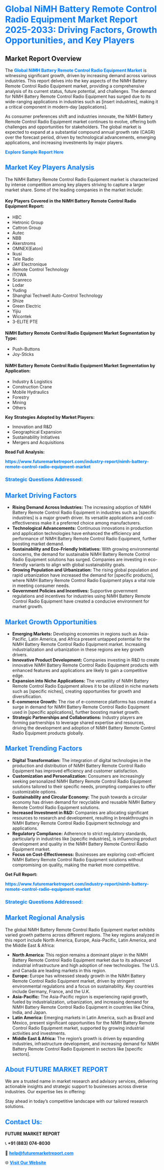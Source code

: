 <h1 style="color: #007BFF;">Global NiMH Battery Remote Control Radio Equipment Market Report 2025-2033: Driving Factors, Growth Opportunities, and Key Players</h1>

<section id="overview">
<h2>Market Report Overview</h2>
<p>The <a href="https://www.futuremarketreport.com/industry-report/nimh-battery-remote-control-radio-equipment-market" style="color: #007BFF; text-decoration: none;"><strong>Global NiMH Battery Remote Control Radio Equipment Market</strong></a> is witnessing significant growth, driven by increasing demand across various industries. This report delves into the key aspects of the NiMH Battery Remote Control Radio Equipment market, providing a comprehensive analysis of its current status, future potential, and challenges. The demand for NiMH Battery Remote Control Radio Equipment has surged due to its wide-ranging applications in industries such as [insert industries], making it a critical component in modern-day [applications].</p>
<p>As consumer preferences shift and industries innovate, the NiMH Battery Remote Control Radio Equipment market continues to evolve, offering both challenges and opportunities for stakeholders. The global market is expected to expand at a substantial compound annual growth rate (CAGR) over the forecast period, driven by technological advancements, emerging applications, and increasing investments by major players.</p>
</section>

<section id="overview">
<p><a href="https://www.futuremarketreport.com/request-sample/reportId=40470" style="color: #007BFF; text-decoration: none;"><strong>Explore Sample Report Here</strong></a></p>
</section>

<section id="key-players">
<h2 style="color: #007BFF;">Market Key Players Analysis</h2>
<p>The NiMH Battery Remote Control Radio Equipment market is characterized by intense competition among key players striving to capture a larger market share. Some of the leading companies in the market include:</p>
<h4>Key Players Covered in the NiMH Battery Remote Control Radio Equipment Report:</h4>
<ul><li>HBC</li><li>Hetronic Group</li><li>Cattron Group</li><li>Autec</li><li>NBB</li><li>Akerstroms</li><li>OMNEX(Eaton)</li><li>Ikusi</li><li>Tele Radio</li><li>JAY Electronique</li><li>Remote Control Technology</li><li>ITOWA</li><li>Scanreco</li><li>Lodar</li><li>Yuding</li><li>Shanghai Techwell Auto-Control Technology</li><li>Shize</li><li>Green Electric</li><li>Yijiu</li><li>Wicontek</li><li>3-ELITE PTE</li></ul>
<h4>NiMH Battery Remote Control Radio Equipment Market Segmentation by Type:</h4>
<ul><li>Push-Buttons</li><li>Joy-Sticks</li></ul>

<h4>NiMH Battery Remote Control Radio Equipment Market Segmentation by Application:</h4>
<ul><li>Industry &amp; Logistics</li><li>Construction Crane</li><li>Mobile Hydraulics</li><li>Forestry</li><li>Mining</li><li>Others</li></ul>
<p><strong>Key Strategies Adopted by Market Players:</strong></p>
<ul>
<li>Innovation and R&D</li>
<li>Geographical Expansion</li>
<li>Sustainability Initiatives</li>
<li>Mergers and Acquisitions</li>
</ul>
</section>

<section>
<p><strong>Read Full Analysis: </strong></p><a href="https://www.futuremarketreport.com/industry-report/nimh-battery-remote-control-radio-equipment-market" style="color: #007BFF; text-decoration: none;"><strong>https://www.futuremarketreport.com/industry-report/nimh-battery-remote-control-radio-equipment-market</strong></a>
<h3 style="color: #007BFF;">Strategic Questions Addressed:</h3>
</section>

<section id="driving-factors">
<h2 style="color: #007BFF;">Market Driving Factors</h2>
<ul>
<li><strong>Rising Demand Across Industries:</strong> The increasing adoption of NiMH Battery Remote Control Radio Equipment in industries such as [specific industries] is a major growth driver. Its versatile applications and cost-effectiveness make it a preferred choice among manufacturers.</li>
<li><strong>Technological Advancements:</strong> Continuous innovations in production and application technologies have enhanced the efficiency and performance of NiMH Battery Remote Control Radio Equipment, further boosting market demand.</li>
<li><strong>Sustainability and Eco-Friendly Initiatives:</strong> With growing environmental concerns, the demand for sustainable NiMH Battery Remote Control Radio Equipment solutions has surged. Companies are investing in eco-friendly variants to align with global sustainability goals.</li>
<li><strong>Growing Population and Urbanization:</strong> The rising global population and rapid urbanization have increased the demand for [specific products], where NiMH Battery Remote Control Radio Equipment plays a vital role in meeting consumer needs.</li>
<li><strong>Government Policies and Incentives:</strong> Supportive government regulations and incentives for industries using NiMH Battery Remote Control Radio Equipment have created a conducive environment for market growth.</li>
</ul>
</section>

<section id="growth-opportunities">
<h2 style="color: #007BFF;">Market Growth Opportunities</h2>
<ul>
<li><strong>Emerging Markets:</strong> Developing economies in regions such as Asia-Pacific, Latin America, and Africa present untapped potential for the NiMH Battery Remote Control Radio Equipment market. Increasing industrialization and urbanization in these regions are key growth drivers.</li>
<li><strong>Innovative Product Development:</strong> Companies investing in R&D to create innovative NiMH Battery Remote Control Radio Equipment products with enhanced features and applications are likely to gain a competitive edge.</li>
<li><strong>Expansion into Niche Applications:</strong> The versatility of NiMH Battery Remote Control Radio Equipment allows it to be utilized in niche markets such as [specific niches], creating opportunities for growth and diversification.</li>
<li><strong>E-commerce Growth:</strong> The rise of e-commerce platforms has created a surge in demand for NiMH Battery Remote Control Radio Equipment used in [specific applications], further boosting market growth.</li>
<li><strong>Strategic Partnerships and Collaborations:</strong> Industry players are forming partnerships to leverage shared expertise and resources, driving the development and adoption of NiMH Battery Remote Control Radio Equipment products globally.</li>
</ul>
</section>

<section id="trending-factors">
<h2 style="color: #007BFF;">Market Trending Factors</h2>
<ul>
<li><strong>Digital Transformation:</strong> The integration of digital technologies in the production and distribution of NiMH Battery Remote Control Radio Equipment has improved efficiency and customer satisfaction.</li>
<li><strong>Customization and Personalization:</strong> Consumers are increasingly seeking personalized NiMH Battery Remote Control Radio Equipment solutions tailored to their specific needs, prompting companies to offer customizable options.</li>
<li><strong>Sustainability and Circular Economy:</strong> The push towards a circular economy has driven demand for recyclable and reusable NiMH Battery Remote Control Radio Equipment solutions.</li>
<li><strong>Increased Investment in R&D:</strong> Companies are allocating significant resources to research and development, resulting in breakthroughs in NiMH Battery Remote Control Radio Equipment technology and applications.</li>
<li><strong>Regulatory Compliance:</strong> Adherence to strict regulatory standards, particularly in industries like [specific industries], is influencing product development and quality in the NiMH Battery Remote Control Radio Equipment market.</li>
<li><strong>Focus on Cost-Effectiveness:</strong> Businesses are exploring cost-efficient NiMH Battery Remote Control Radio Equipment solutions without compromising on quality, making the market more competitive.</li>
</ul>
</section>

<section>
<p><strong>Get Full Report: </strong></p><a href="https://www.futuremarketreport.com/industry-report/nimh-battery-remote-control-radio-equipment-market" style="color: #007BFF; text-decoration: none;"><strong>https://www.futuremarketreport.com/industry-report/nimh-battery-remote-control-radio-equipment-market</strong></a>
<h3 style="color: #007BFF;">Strategic Questions Addressed:</h3>
</section>


<section id="regional-analysis">
<h2 style="color: #007BFF;">Market Regional Analysis</h2>
<p>The global NiMH Battery Remote Control Radio Equipment market exhibits varied growth patterns across different regions. The key regions analyzed in this report include North America, Europe, Asia-Pacific, Latin America, and the Middle East & Africa:</p>
<ul>
<li><strong>North America:</strong> This region remains a dominant player in the NiMH Battery Remote Control Radio Equipment market due to its advanced industrial infrastructure and high adoption of new technologies. The U.S. and Canada are leading markets in this region.</li>
<li><strong>Europe:</strong> Europe has witnessed steady growth in the NiMH Battery Remote Control Radio Equipment market, driven by stringent environmental regulations and a focus on sustainability. Key countries include Germany, France, and the U.K.</li>
<li><strong>Asia-Pacific:</strong> The Asia-Pacific region is experiencing rapid growth, fueled by industrialization, urbanization, and increasing demand for NiMH Battery Remote Control Radio Equipment in countries like China, India, and Japan.</li>
<li><strong>Latin America:</strong> Emerging markets in Latin America, such as Brazil and Mexico, present significant opportunities for the NiMH Battery Remote Control Radio Equipment market, supported by growing industrial activities and investments.</li>
<li><strong>Middle East & Africa:</strong> The region’s growth is driven by expanding industries, infrastructure development, and increasing demand for NiMH Battery Remote Control Radio Equipment in sectors like [specific sectors].</li>
</ul>
</section>

<footer>
<h2 style="color: #007BFF;">About FUTURE MARKET REPORT</h2>
<p>We are a trusted name in market research and advisory services, delivering actionable insights and strategic support to businesses across diverse industries. Our expertise lies in offering:</p>

<p>Stay ahead in today’s competitive landscape with our tailored research solutions.</p>

<h2 style="color: #007BFF;">Contact Us:</h2>
<p><strong>FUTURE MARKET REPORT</strong></p>
<p>📞 <strong>+91 (883) 074-8030</strong></p>
<p>📧 <strong><a href="mailto:help@futuremarketreport.com" style="color: #007BFF;">help@futuremarketreport.com</a></strong></p>
<p>🌐 <strong><a href="https://www.futuremarketreport.com/" style="color: #007BFF;">Visit Our Website</a></strong></p>
</footer>